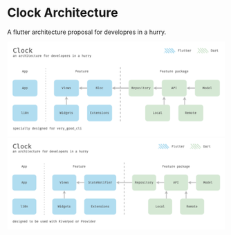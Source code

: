 # Clock Architecture

A flutter architecture proposal for developres in a hurry.

![Clock Architecture Diagram](assets/clock_architecture.png)
![Clock Architecture with Riverpod Diagram](assets/clock_architecture_riverpod.png)
